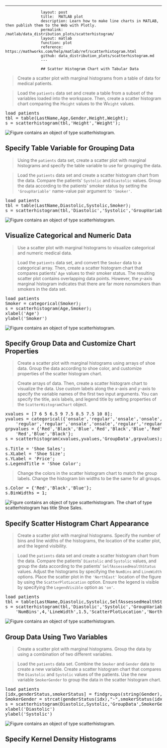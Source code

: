 ---
                    layout: post
                    title:  MATLAB plot
                    description: Learn how to make line charts in MATLAB, then publish them to the Web with Plotly.
                    permalink: /matlab/data_distribution_plots/scatterhistogram/
                    layout: matlab
                    function: plot
                    reference: https://mathworks.com/help/matlab/ref/scatterhistogram.html
                    github: data_distribution_plots/scatterhistogram.md
                    ---

                    ## Scatter Histogram Chart with Tabular Data 









> Create a scatter plot with marginal histograms from a table of data for medical patients.

> Load the `patients` data set and create a table from a subset of the variables loaded into the workspace. Then, create a scatter histogram chart comparing the H`eight` values to the W`eight` values.

<pre class="mcode">load patients
tbl = table(LastName,Age,Gender,Height,Weight);
s = scatterhistogram(tbl,'Height','Weight');</pre>

![Figure contains an object of type scatterhistogram.](https://mathworks.com/help/examples/graphics/win64/CreateScatterHistogramChartFromTabularDataExample_01.png)

## Specify Table Variable for Grouping Data 









> Using the `patients` data set, create a scatter plot with marginal histograms and specify the table variable to use for grouping the data.

> Load the `patients` data set and create a scatter histogram chart from the data. Compare the patients' `Systolic` and `Diastolic` values. Group the data according to the patients' smoker status by setting the `'GroupVariable'` name-value pair argument to `'Smoker'`.

<pre class="mcode">load patients
tbl = table(LastName,Diastolic,Systolic,Smoker);
s = scatterhistogram(tbl,'Diastolic','Systolic','GroupVariable','Smoker');</pre>

![Figure contains an object of type scatterhistogram.](https://mathworks.com/help/examples/graphics/win64/SpecifyTableVariableForGroupingDataExample_01.png)

## Visualize Categorical and Numeric Data 









> Use a scatter plot with marginal histograms to visualize categorical and numeric medical data.

> Load the `patients` data set, and convert the `Smoker` data to a categorical array. Then, create a scatter histogram chart that compares patients' `Age` values to their smoker status. The resulting scatter plot contains overlapping data points. However, the *y*-axis marginal histogram indicates that there are far more nonsmokers than smokers in the data set.

<pre class="mcode">load patients
Smoker = categorical(Smoker);
s = scatterhistogram(Age,Smoker);
xlabel('Age')
ylabel('Smoker')</pre>

![Figure contains an object of type scatterhistogram.](https://mathworks.com/help/examples/graphics/win64/CreateScatterHistogramChartUsingArraysExample_01.png)

## Specify Group Data and Customize Chart Properties 









> Create a scatter plot with marginal histograms using arrays of shoe data. Group the data according to shoe color, and customize properties of the scatter histogram chart.

> Create arrays of data. Then, create a scatter histogram chart to visualize the data. Use custom labels along the *x*-axis and *y*-axis to specify the variable names of the first two input arguments. You can specify the title, axis labels, and legend title by setting properties of the `ScatterHistogramChart` object.

<pre class="mcode">xvalues = [7 6 5 6.5 9 7.5 8.5 7.5 10 8];
yvalues = categorical({'onsale','regular','onsale','onsale', ...
    'regular','regular','onsale','onsale','regular','regular'});
grpvalues = {'Red','Black','Blue','Red','Black','Blue','Red', ...
    'Red','Blue','Black'};
s = scatterhistogram(xvalues,yvalues,'GroupData',grpvalues);

s.Title = 'Shoe Sales';
s.XLabel = 'Shoe Size';
s.YLabel = 'Price';
s.LegendTitle = 'Shoe Color';</pre>

> Change the colors in the scatter histogram chart to match the group labels. Change the histogram bin widths to be the same for all groups.

<pre class="mcode">s.Color = {'Red','Black','Blue'};
s.BinWidths = 1;</pre>

![Figure contains an object of type scatterhistogram. The chart of type scatterhistogram has title Shoe Sales.](https://mathworks.com/help/examples/graphics/win64/CreateScatterHistogramChartFromArraysCustomizePropertiesExample_01.png)

## Specify Scatter Histogram Chart Appearance 









> Create a scatter plot with marginal histograms. Specify the number of bins and line widths of the histograms, the location of the scatter plot, and the legend visibility.

> Load the `patients` data set and create a scatter histogram chart from the data. Compare the patients' `Diastolic` and `Systolic` values, and group the data according to the patients' `SelfAssessedHealthStatus` values. Adjust the histograms by specifying the `NumBins` and `LineWidth` options. Place the scatter plot in the `'NorthEast'` location of the figure by using the `ScatterPlotLocation` option. Ensure the legend is visible by specifying the `LegendVisible` option as `'on'`.

<pre class="mcode">load patients
tbl = table(LastName,Diastolic,Systolic,SelfAssessedHealthStatus);
s = scatterhistogram(tbl,'Diastolic','Systolic','GroupVariable','SelfAssessedHealthStatus', ...
    'NumBins',4,'LineWidth',1.5,'ScatterPlotLocation','NorthEast','LegendVisible','on');</pre>

![Figure contains an object of type scatterhistogram.](https://mathworks.com/help/examples/graphics/win64/SpecifyScatterHistogramChartAppearanceExample_01.png)

## Group Data Using Two Variables 









> Create a scatter plot with marginal histograms. Group the data by using a combination of two different variables.

> Load the `patients` data set. Combine the `Smoker` and `Gender` data to create a new variable. Create a scatter histogram chart that compares the `Diastolic` and `Systolic` values of the patients. Use the new variable `SmokerGender` to group the data in the scatter histogram chart.

<pre class="mcode">load patients
[idx,genderStatus,smokerStatus] = findgroups(string(Gender),string(Smoker));
SmokerGender = strcat(genderStatus(idx),"-",smokerStatus(idx));
s = scatterhistogram(Diastolic,Systolic,'GroupData',SmokerGender,'LegendVisible','on');
xlabel('Diastolic')
ylabel('Systolic')</pre>

![Figure contains an object of type scatterhistogram.](https://mathworks.com/help/examples/graphics/win64/GroupDataUsingTwoVariablesExample_01.png)

## Specify Kernel Density Histograms 

